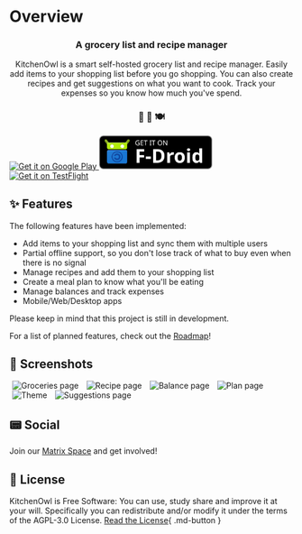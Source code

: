 # Overview

<h3 align="center">
  A grocery list and recipe manager
</h3>
<p align="center">
  KitchenOwl is a smart self-hosted grocery list and recipe manager. Easily add items to your shopping list before you go shopping. You can also create recipes and get suggestions on what you want to cook. Track your expenses so you know how much you've spend.
</p>
<h3 align="center">
 🍫 🥘 🍽
</h3>

<a href='https://play.google.com/store/apps/details?id=com.tombursch.kitchenowl'>
  <img alt='Get it on Google Play'  src='img/badges/playstore.png' style="height:60px"/>
</a>
<a href='https://f-droid.org/de/packages/com.tombursch.kitchenowl/'>
    <img alt='Get it on F-Droid' src='img/badges/f-droid.png' height="60"/>
  </a>
<a href='https://testflight.apple.com/join/x7LhltFw'>
  <img alt='Get it on TestFlight' src='img/badges/testflight.png' style="height:60px"/>
</a>

## ✨ Features

The following features have been implemented:

- Add items to your shopping list and sync them with multiple users
- Partial offline support, so you don't lose track of what to buy even when there is no signal
- Manage recipes and add them to your shopping list
- Create a meal plan to know what you'll be eating
- Manage balances and track expenses
- Mobile/Web/Desktop apps

Please keep in mind that this project is still in development.

For a list of planned features, check out the [Roadmap](roadmap.md)!

## 📱 Screenshots

<img alt="Groceries page" src="img/screenshots/groceries.png" width="31%" hspace="5" />
<img alt="Recipe page" src="img/screenshots/recipe.png" width="31%" hspace="5" />
<img alt="Balance page" src="img/screenshots/balance.png" width="31%" hspace="5"/>
<img alt="Plan page" src="img/screenshots/plan.png" width="31%" hspace="5"/>
<img alt="Theme" src="img/screenshots/theme.png" width="31%" hspace="5"/>
<img alt="Suggestions page" src="img/screenshots/suggestions.png" width="31%" hspace="5"/>

## 📟 Social

Join our [Matrix Space](https://matrix.to/#/#kitchenowl:matrix.org) and get involved!

## 📜 License

KitchenOwl is Free Software: You can use, study share and improve it at your will. Specifically you can redistribute and/or modify it under the terms of the AGPL-3.0 License.
[Read the License](about/license.md){ .md-button }
